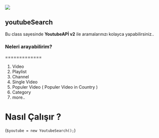 ![](//youtube.png)
## youtubeSearch

Bu class sayesinde **YoutubeAPİ v2** ile aramalarınızı kolayca yapabilirsiniz..


### Neleri arayabilirim?
=============
1. Video
2. Playlist
3. Channel
4. Single Video
5. Populer Video ( Populer Video in Country )
6. Category
7. more..



Nasıl Çalışır ?
=============
 (`$youtube = new YoutubeSearch();`)

